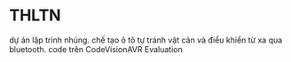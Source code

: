 # THLTN
dự án lập trình nhúng. 
chế tạo ô tô tự tránh vật cản và điểu khiển từ xa qua bluetooth.
code trên CodeVisionAVR Evaluation
